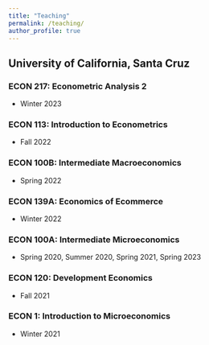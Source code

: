 ```yaml
---
title: "Teaching"
permalink: /teaching/
author_profile: true
---
```


<h2> University of California, Santa Cruz </h2>

### ECON 217: Econometric Analysis 2
- Winter 2023

### ECON 113: Introduction to Econometrics
- Fall 2022

### ECON 100B: Intermediate Macroeconomics
- Spring 2022

### ECON 139A: Economics of Ecommerce
- Winter 2022

### ECON 100A: Intermediate Microeconomics
- Spring 2020, Summer 2020, Spring 2021, Spring 2023

### ECON 120: Development Economics
- Fall 2021 

### ECON 1: Introduction to Microeconomics
- Winter 2021
<!-- - [Winter 2021 (Jessie Q. Li)](/econ217_w21/) -->


<!-- Google tag (gtag.js) -->
<script async src="https://www.googletagmanager.com/gtag/js?id=G-6R03Z19W47"></script>
<script>
  window.dataLayer = window.dataLayer || [];
  function gtag(){dataLayer.push(arguments);}
  gtag('js', new Date());

  gtag('config', 'G-6R03Z19W47');
</script>